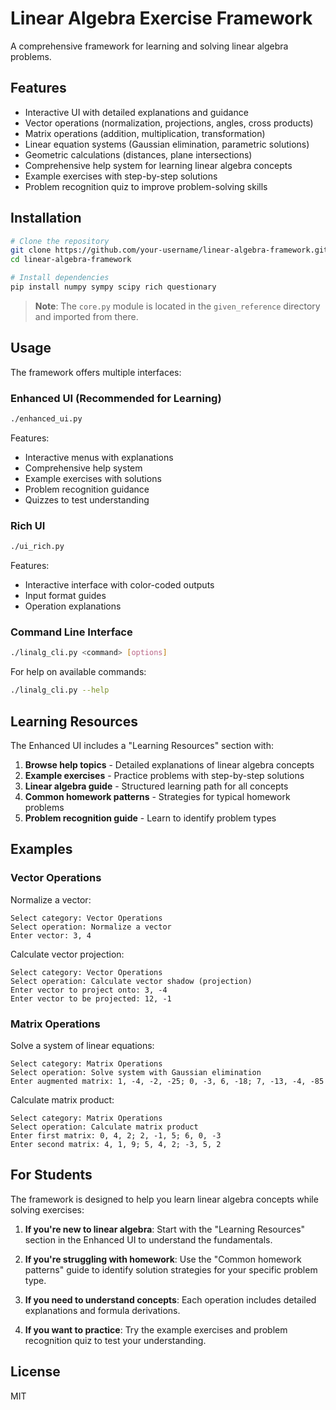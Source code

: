 # Linear Algebra Exercise Framework

A comprehensive framework for learning and solving linear algebra problems.

## Features

- Interactive UI with detailed explanations and guidance
- Vector operations (normalization, projections, angles, cross products)
- Matrix operations (addition, multiplication, transformation)
- Linear equation systems (Gaussian elimination, parametric solutions)
- Geometric calculations (distances, plane intersections)
- Comprehensive help system for learning linear algebra concepts
- Example exercises with step-by-step solutions
- Problem recognition quiz to improve problem-solving skills

## Installation

```bash
# Clone the repository
git clone https://github.com/your-username/linear-algebra-framework.git
cd linear-algebra-framework

# Install dependencies
pip install numpy sympy scipy rich questionary
```

> **Note**: The `core.py` module is located in the `given_reference` directory and imported from there.

## Usage

The framework offers multiple interfaces:

### Enhanced UI (Recommended for Learning)

```bash
./enhanced_ui.py
```

Features:
- Interactive menus with explanations
- Comprehensive help system
- Example exercises with solutions
- Problem recognition guidance
- Quizzes to test understanding

### Rich UI

```bash
./ui_rich.py
```

Features:
- Interactive interface with color-coded outputs
- Input format guides
- Operation explanations

### Command Line Interface

```bash
./linalg_cli.py <command> [options]
```

For help on available commands:
```bash
./linalg_cli.py --help
```

## Learning Resources

The Enhanced UI includes a "Learning Resources" section with:

1. **Browse help topics** - Detailed explanations of linear algebra concepts
2. **Example exercises** - Practice problems with step-by-step solutions
3. **Linear algebra guide** - Structured learning path for all concepts
4. **Common homework patterns** - Strategies for typical homework problems
5. **Problem recognition guide** - Learn to identify problem types

## Examples

### Vector Operations

Normalize a vector:
```
Select category: Vector Operations
Select operation: Normalize a vector
Enter vector: 3, 4
```

Calculate vector projection:
```
Select category: Vector Operations
Select operation: Calculate vector shadow (projection)
Enter vector to project onto: 3, -4
Enter vector to be projected: 12, -1
```

### Matrix Operations

Solve a system of linear equations:
```
Select category: Matrix Operations
Select operation: Solve system with Gaussian elimination
Enter augmented matrix: 1, -4, -2, -25; 0, -3, 6, -18; 7, -13, -4, -85
```

Calculate matrix product:
```
Select category: Matrix Operations
Select operation: Calculate matrix product
Enter first matrix: 0, 4, 2; 2, -1, 5; 6, 0, -3
Enter second matrix: 4, 1, 9; 5, 4, 2; -3, 5, 2
```

## For Students

The framework is designed to help you learn linear algebra concepts while solving exercises:

1. **If you're new to linear algebra**: Start with the "Learning Resources" section in the Enhanced UI to understand the fundamentals.

2. **If you're struggling with homework**: Use the "Common homework patterns" guide to identify solution strategies for your specific problem type.

3. **If you need to understand concepts**: Each operation includes detailed explanations and formula derivations.

4. **If you want to practice**: Try the example exercises and problem recognition quiz to test your understanding.

## License

MIT